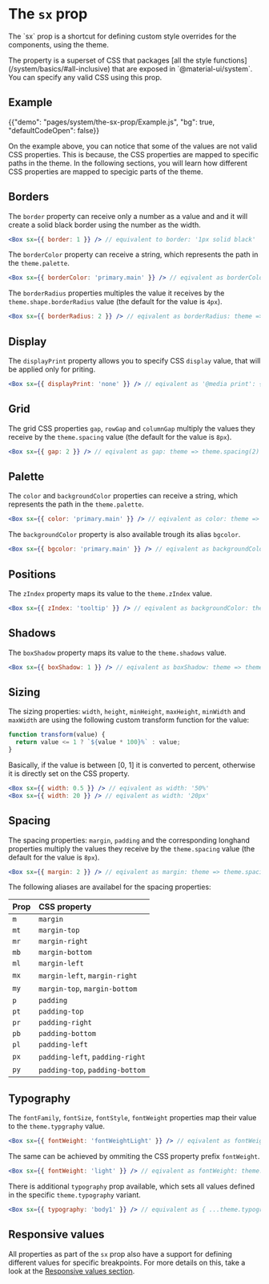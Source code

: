 # The `sx` prop

<p class="description">The `sx` prop is a shortcut for defining custom style overrides for the components, using the theme.</p>
The property is a superset of CSS that packages [all the style functions](/system/basics/#all-inclusive) that are exposed in `@material-ui/system`.
You can specify any valid CSS using this prop.

## Example

{{"demo": "pages/system/the-sx-prop/Example.js", "bg": true, "defaultCodeOpen": false}}

On the example above, you can notice that some of the values are not valid CSS properties.
This is because, the CSS properties are mapped to specific paths in the theme.
In the following sections, you will learn how different CSS properties are mapped to specigic parts of the theme.

## Borders

The `border` property can receive only a number as a value and and it will create a solid black border using the number as the width.

```jsx
<Box sx={{ border: 1 }} /> // equivalent to border: '1px solid black'
```

The `borderColor` property can receive a string, which represents the path in the `theme.palette`.

```jsx
<Box sx={{ borderColor: 'primary.main' }} /> // eqivalent as borderColor: theme => theme.palette.primary.main
```

The `borderRadius` properties multiples the value it receives by the `theme.shape.borderRadius` value (the default for the value is `4px`).

```jsx
<Box sx={{ borderRadius: 2 }} /> // eqivalent as borderRadius: theme => 2 * theme.shape.borderRadius
```

## Display

The `displayPrint` property allows you to specify CSS `display` value, that will be applied only for priting.

```jsx
<Box sx={{ displayPrint: 'none' }} /> // eqivalent as '@media print': { display: 'none' }
```

## Grid

The grid CSS properties `gap`, `rowGap` and `columnGap` multiply the values they receive by the `theme.spacing` value (the default for the value is `8px`).

```jsx
<Box sx={{ gap: 2 }} /> // eqivalent as gap: theme => theme.spacing(2)
```

## Palette

The `color` and `backgroundColor` properties can receive a string, which represents the path in the `theme.palette`.

```jsx
<Box sx={{ color: 'primary.main' }} /> // eqivalent as color: theme => theme.palette.primary.main
```

The `backgroundColor` property is also available trough its alias `bgcolor`.

```jsx
<Box sx={{ bgcolor: 'primary.main' }} /> // eqivalent as backgroundColor: theme => theme.palette.primary.main
```

## Positions

The `zIndex` property maps its value to the `theme.zIndex` value.

```jsx
<Box sx={{ zIndex: 'tooltip' }} /> // eqivalent as backgroundColor: theme => theme.zIndex.tooltip
```

## Shadows

The `boxShadow` property maps its value to the `theme.shadows` value.

```jsx
<Box sx={{ boxShadow: 1 }} /> // eqivalent as boxShadow: theme => theme.shadows[1]
```

## Sizing

The sizing properties: `width`, `height`, `minHeight`, `maxHeight`, `minWidth` and `maxWidth` are using the following custom transform function for the value:

```js
function transform(value) {
  return value <= 1 ? `${value * 100}%` : value;
}
```

Basically, if the value is between [0, 1] it is converted to percent, otherwise it is directly set on the CSS property.

```jsx
<Box sx={{ width: 0.5 }} /> // eqivalent as width: '50%'
<Box sx={{ width: 20 }} /> // eqivalent as width: '20px'
```

## Spacing

The spacing properties: `margin`, `padding` and the corresponding longhand properties multiply the values they receive by the `theme.spacing` value (the default for the value is `8px`).

```jsx
<Box sx={{ margin: 2 }} /> // eqivalent as margin: theme => theme.spacing(2)
```

The following aliases are availabel for the spacing properties:

| Prop | CSS property                    |
| :--- | :------------------------------ |
| `m`  | `margin`                        |
| `mt` | `margin-top`                    |
| `mr` | `margin-right`                  |
| `mb` | `margin-bottom`                 |
| `ml` | `margin-left`                   |
| `mx` | `margin-left`, `margin-right`   |
| `my` | `margin-top`, `margin-bottom`   |
| `p`  | `padding`                       |
| `pt` | `padding-top`                   |
| `pr` | `padding-right`                 |
| `pb` | `padding-bottom`                |
| `pl` | `padding-left`                  |
| `px` | `padding-left`, `padding-right` |
| `py` | `padding-top`, `padding-bottom` |

## Typography

The `fontFamily`, `fontSize`, `fontStyle`, `fontWeight` properties map their value to the `theme.typgraphy` value.

```jsx
<Box sx={{ fontWeight: 'fontWeightLight' }} /> // eqivalent as fontWeight: theme.typography.fontWeightLight
```

The same can be achieved by ommiting the CSS property prefix `fontWeight`.

```jsx
<Box sx={{ fontWeight: 'light' }} /> // eqivalent as fontWeight: theme.typography.fontWeightLight
```

There is additional `typography` prop available, which sets all values defined in the specific `theme.typography` variant.

```jsx
<Box sx={{ typography: 'body1' }} /> // equivalent as { ...theme.typography.body1 }
```

## Responsive values

All properties as part of the `sx` prop also have a support for defining different values for specific breakpoints. For more details on this, take a look at the [Responsive values section](/system/basics/#responsive-values).
